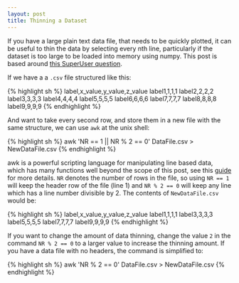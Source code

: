 ```yaml
---
layout: post
title: Thinning a Dataset
---
```


If you have a large plain text data file, that needs to be quickly plotted, it can be useful to
thin the data by selecting every nth line, particularly if the dataset is too large to be loaded
into memory using numpy. This post is based around [this SuperUser question](http://superuser.com/questions/396536/how-to-keep-only-every-nth-line-of-a-file).

If we have a a `.csv` file structured like this:

{% highlight sh %}
label,x_value,y_value,z_value
label1,1,1,1
label2,2,2,2
label3,3,3,3
label4,4,4,4
label5,5,5,5
label6,6,6,6
label7,7,7,7
label8,8,8,8
label9,9,9,9
{% endhighlight %}

And want to take every second row, and store them in a new file with the same structure,
we can use `awk` at the unix shell:

{% highlight sh %}
awk 'NR == 1 || NR % 2 == 0' DataFile.csv > NewDataFile.csv
{% endhighlight %}

awk is a powerful scripting language for manipulating line based data, which has
many functions well beyond the scope of this post, see this [guide](http://www.grymoire.com/Unix/Awk.html) for more details.
`NR` denotes the number of rows in the file, so using `NR == 1` will keep the header
row of the file (line 1) and `NR % 2 == 0` will keep any line which has a line number
divisible by 2. The contents of `NewDataFile.csv` would be:

{% highlight sh %}
label,x_value,y_value,z_value
label1,1,1,1
label3,3,3,3
label5,5,5,5
label7,7,7,7
label9,9,9,9
{% endhighlight %}

If you want to change the amount of data thinning, change the value `2` in the command `NR % 2 == 0`
to a larger value to increase the thinning amount. If you have a data file with no headers,
the command is simplified to:

{% highlight sh %}
awk 'NR % 2 == 0' DataFile.csv > NewDataFile.csv
{% endhighlight %}
